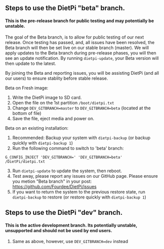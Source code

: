 ## Steps to use the DietPi "beta" branch.
#### This is the pre-release branch for public testing and may potentially be unstable.
The goal of the Beta branch, is to allow for public testing of our next release. Once testing has passed, and, all issues have been resolved, the Beta branch will then be set live on our stable branch (master).
We will apply updates to the Beta branch during pre-release phases, you will then see an update notification. By running ```dietpi-update```, your Beta version will then update to the latest.

By joining the Beta and reporting issues, you will be assisting DietPi (and all our users) to ensure stablity before stable release.

Beta on Fresh image:
1. Write the DietPi image to SD card.
2. Open the file on the 1st partition ```/boot/dietpi.txt```
3. Change ```DEV_GITBRANCH=master``` to ```DEV_GITBRANCH=beta``` (located at the bottom of file)
4. Save the file, eject media and power on.

Beta on an existing installation:
1. Recommended: Backup your system with ```dietpi-backup``` (or backup quickly with ```dietpi-backup 1```)
2. Run the following command to switch to 'beta' branch:
```
G_CONFIG_INJECT 'DEV_GITBRANCH=' 'DEV_GITBRANCH=beta' /DietPi/dietpi.txt
```
3. Run ```dietpi-update``` to update the system, then reboot.
4. Test away, please report any issues on our GitHub page. Please ensure you metion "Beta branch" in your post: https://github.com/Fourdee/DietPi/issues
5. If you want to return the system to the previous restore state, run ```dietpi-backup``` to restore (or restore quickly with ```dietpi-backup 1```)

## Steps to use the DietPi "dev" branch.
#### This is the active development branch. Its potentially unstable, unsupported and should not be used by end users.

1. Same as above, however, use ```DEV_GITBRANCH=dev``` instead
